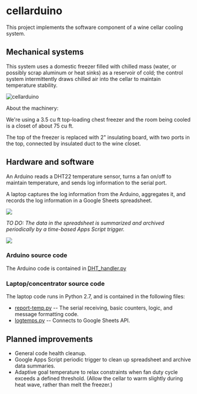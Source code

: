 # cellarduino

This project implements the software component of a wine cellar cooling system.

## Mechanical systems

This system uses a domestic freezer filled with chilled mass
(water, or possibly scrap aluminum or heat sinks) as a reservoir of cold; the
control system intermittently draws chilled air into the cellar to maintain
temperature stability.

![cellarduino](https://user-images.githubusercontent.com/5116094/30630801-ee0aa56c-9d96-11e7-9ad0-f2e42f6eff60.jpg)

About the machinery:

We're using a 3.5 cu ft top-loading chest freezer and the room being
cooled is a closet of about 75 cu ft.

The top of the freezer is replaced with 2" insulating board, with two
ports in the top, connected by insulated duct to the wine closet.

## Hardware and software

An Arduino reads a DHT22 temperature sensor, turns a fan on/off to maintain
temperature, and sends log information to the serial port.

A laptop captures the log information from the Arduino, aggregates it, and
records the log information in a Google Sheets spreadsheet.

![](https://user-images.githubusercontent.com/5116094/30629921-21f33078-9d93-11e7-8fad-adea6ea4f3e6.png)

*TO DO: The data in the spreadsheet is summarized and archived periodically
by a time-based Apps Script trigger.*

![](https://docs.google.com/spreadsheets/d/e/2PACX-1vREUiSFU5l1Lzm_zp1cpYfo3B8JV4Mn41EFr_9RZDIjNZDpZcTGQsGl5bASn3xf5UZYY8FwSj9jsuK-/pubhtml?gid=388140311&single=true)

### Arduino source code

The Arduino code is contained in [DHT_handler.py](/path/to/be/determined)

### Laptop/concentrator source code
The laptop code runs in Python 2.7, and is contained in the following files:

* [report-temp.py](/path/to/be/determined) -- The  serial receiving, basic counters, logic, and message formatting code.
* [logtemps.py](/path/to/be/determined) -- Connects to Google Sheets API.

## Planned improvements

* General code health cleanup.
* Google Apps Script periodic trigger to clean up spreadsheet and archive data summaries.
* Adaptive goal temperature to relax constraints when fan duty cycle exceeds a defined threshold. 
  (Allow the cellar to warm slightly during heat wave, rather than melt the freezer.)
